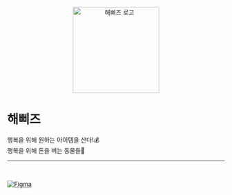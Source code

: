 <p align="center">
  <img src="https://github.com/choijiseol/Happiz/public/img/logo.svg" alt="해삐즈 로고" width="200"/>
</p>

# 해삐즈

행복을 위해 원하는 아이템을 산다!💰  
행복을 위해 돈을 버는 동물들🦊

------------

<br/>

[![Figma](https://img.shields.io/badge/Figma-Design-blue?logo=figma)]([https://www.figma.com/file/your-figma-link](https://www.figma.com/design/YeoDzu7uMxREe41avPIwsR/%ED%95%B4%EC%82%90%EC%A6%88?t=CCaVvrgLMkm1AwLI-0))

